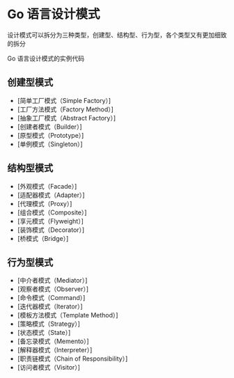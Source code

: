 # Go 语言设计模式

设计模式可以拆分为三种类型，创建型、结构型、行为型，各个类型又有更加细致的拆分

Go 语言设计模式的实例代码

## 创建型模式

* [简单工厂模式（Simple Factory）]
* [工厂方法模式（Factory Method）]
* [抽象工厂模式（Abstract Factory）]
* [创建者模式（Builder）]
* [原型模式（Prototype）]
* [单例模式（Singleton）]
## 结构型模式

* [外观模式（Facade）]
* [适配器模式（Adapter）]
* [代理模式（Proxy）]
* [组合模式（Composite）]
* [享元模式（Flyweight）]
* [装饰模式（Decorator）]
* [桥模式（Bridge）]

## 行为型模式

* [中介者模式（Mediator）]
* [观察者模式（Observer）]
* [命令模式（Command）]
* [迭代器模式（Iterator）]
* [模板方法模式（Template Method）]
* [策略模式（Strategy）]
* [状态模式（State）]
* [备忘录模式（Memento）]
* [解释器模式（Interpreter）]
* [职责链模式（Chain of Responsibility）]
* [访问者模式（Visitor）]
